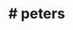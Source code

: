 <h1># peters</ h1>
<head>
<title>
my frirst web design
</ title>
</ head>
<body>
My first github page repository
</body>
